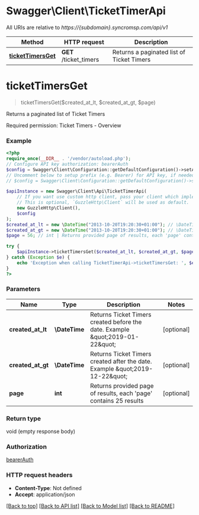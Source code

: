 # Swagger\Client\TicketTimerApi

All URIs are relative to *https://{subdomain}.syncromsp.com/api/v1*

Method | HTTP request | Description
------------- | ------------- | -------------
[**ticketTimersGet**](TicketTimerApi.md#tickettimersget) | **GET** /ticket_timers | Returns a paginated list of Ticket Timers

# **ticketTimersGet**
> ticketTimersGet($created_at_lt, $created_at_gt, $page)

Returns a paginated list of Ticket Timers

Required permission: Ticket Timers - Overview

### Example
```php
<?php
require_once(__DIR__ . '/vendor/autoload.php');
// Configure API key authorization: bearerAuth
$config = Swagger\Client\Configuration::getDefaultConfiguration()->setApiKey('Authorization', 'YOUR_API_KEY');
// Uncomment below to setup prefix (e.g. Bearer) for API key, if needed
// $config = Swagger\Client\Configuration::getDefaultConfiguration()->setApiKeyPrefix('Authorization', 'Bearer');

$apiInstance = new Swagger\Client\Api\TicketTimerApi(
    // If you want use custom http client, pass your client which implements `GuzzleHttp\ClientInterface`.
    // This is optional, `GuzzleHttp\Client` will be used as default.
    new GuzzleHttp\Client(),
    $config
);
$created_at_lt = new \DateTime("2013-10-20T19:20:30+01:00"); // \DateTime | Returns Ticket Timers created before the date. Example \"2019-01-22\"
$created_at_gt = new \DateTime("2013-10-20T19:20:30+01:00"); // \DateTime | Returns Ticket Timers created after the date. Example \"2019-12-22\"
$page = 56; // int | Returns provided page of results, each 'page' contains 25 results

try {
    $apiInstance->ticketTimersGet($created_at_lt, $created_at_gt, $page);
} catch (Exception $e) {
    echo 'Exception when calling TicketTimerApi->ticketTimersGet: ', $e->getMessage(), PHP_EOL;
}
?>
```

### Parameters

Name | Type | Description  | Notes
------------- | ------------- | ------------- | -------------
 **created_at_lt** | **\DateTime**| Returns Ticket Timers created before the date. Example \&quot;2019-01-22\&quot; | [optional]
 **created_at_gt** | **\DateTime**| Returns Ticket Timers created after the date. Example \&quot;2019-12-22\&quot; | [optional]
 **page** | **int**| Returns provided page of results, each &#x27;page&#x27; contains 25 results | [optional]

### Return type

void (empty response body)

### Authorization

[bearerAuth](../../README.md#bearerAuth)

### HTTP request headers

 - **Content-Type**: Not defined
 - **Accept**: application/json

[[Back to top]](#) [[Back to API list]](../../README.md#documentation-for-api-endpoints) [[Back to Model list]](../../README.md#documentation-for-models) [[Back to README]](../../README.md)

